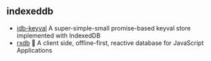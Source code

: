 ## indexeddb

- [idb-keyval](https://github.com/jakearchibald/idb-keyval) A super-simple-small promise-based keyval store implemented with IndexedDB
- [rxdb](https://github.com/pubkey/rxdb) 🔄 A client side, offline-first, reactive database for JavaScript Applications